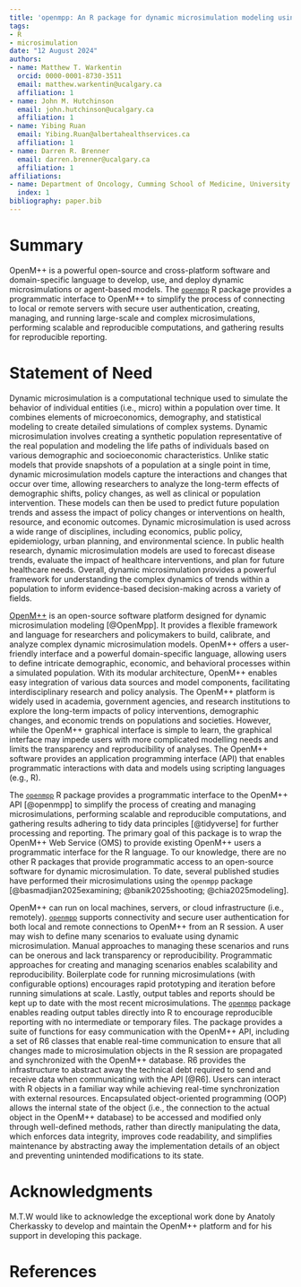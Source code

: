 ```yaml
---
title: 'openmpp: An R package for dynamic microsimulation modeling using OpenM++'
tags:
- R
- microsimulation
date: "12 August 2024"
authors:
- name: Matthew T. Warkentin
  orcid: 0000-0001-8730-3511
  email: matthew.warkentin@ucalgary.ca
  affiliation: 1
- name: John M. Hutchinson
  email: john.hutchinson@ucalgary.ca
  affiliation: 1
- name: Yibing Ruan
  email: Yibing.Ruan@albertahealthservices.ca
  affiliation: 1
- name: Darren R. Brenner
  email: darren.brenner@ucalgary.ca
  affiliation: 1
affiliations:
- name: Department of Oncology, Cumming School of Medicine, University of Calgary, Calgary, AB, Canada
  index: 1
bibliography: paper.bib
---
```


# Summary

OpenM++ is a powerful open-source and cross-platform software and domain-specific language to develop, use, and deploy dynamic microsimulations or agent-based models. The [`openmpp`](https://github.com/mattwarkentin/openmpp) R package provides a programmatic interface to OpenM++ to simplify the process of connecting to local or remote servers with secure user authentication, creating, managing, and running large-scale and complex microsimulations, performing scalable and reproducible computations, and gathering results for reproducible reporting.

# Statement of Need

Dynamic microsimulation is a computational technique used to simulate the behavior of individual entities (i.e., micro) within a population over time. It combines elements of microeconomics, demography, and statistical modeling to create detailed simulations of complex systems. Dynamic microsimulation involves creating a synthetic population representative of the real population and modeling the life paths of individuals based on various demographic and socioeconomic characteristics. Unlike static models that provide snapshots of a population at a single point in time, dynamic microsimulation models capture the interactions and changes that occur over time, allowing researchers to analyze the long-term effects of demographic shifts, policy changes, as well as clinical or population intervention. These models can then be used to predict future population trends and assess the impact of policy changes or interventions on health, resource, and economic outcomes. Dynamic microsimulation is used across a wide range of disciplines, including economics, public policy, epidemiology, urban planning, and environmental science. In public health research, dynamic microsimulation models are used to forecast disease trends, evaluate the impact of healthcare interventions, and plan for future healthcare needs. Overall, dynamic microsimulation provides a powerful framework for understanding the complex dynamics of trends within a population to inform evidence-based decision-making across a variety of fields.

[OpenM++](https://openmpp.org/index.html) is an open-source software platform designed for dynamic microsimulation modeling [@OpenMpp]. It provides a flexible framework and language for researchers and policymakers to build, calibrate, and analyze complex dynamic microsimulation models. OpenM++ offers a user-friendly interface and a powerful domain-specific language, allowing users to define intricate demographic, economic, and behavioral processes within a simulated population. With its modular architecture, OpenM++ enables easy integration of various data sources and model components, facilitating interdisciplinary research and policy analysis. The OpenM++ platform is widely used in academia, government agencies, and research institutions to explore the long-term impacts of policy interventions, demographic changes, and economic trends on populations and societies. However, while the OpenM++ graphical interface is simple to learn, the graphical interface may impede users with more complicated modelling needs and limits the transparency and reproducibility of analyses. The OpenM++ software provides an application programming interface (API) that enables programmatic interactions with data and models using scripting languages (e.g., R).

The [`openmpp`](https://github.com/mattwarkentin/openmpp) R package provides a programmatic interface to the OpenM++ API [@openmpp] to simplify the process of creating and managing microsimulations, performing scalable and reproducible computations, and gathering results adhering to tidy data principles [@tidyverse] for further processing and reporting. The primary goal of this package is to wrap the OpenM++ Web Service (OMS) to provide existing OpenM++ users a programmatic interface for the R language. To our knowledge, there are no other R packages that provide programmatic access to an open-source software for dynamic microsimulation. To date, several published studies have performed their microsimulations using the `openmpp` package [@basmadjian2025examining; @banik2025shooting; @chia2025modeling].

OpenM++ can run on local machines, servers, or cloud infrastructure (i.e., remotely). [`openmpp`](https://github.com/mattwarkentin/openmpp) supports connectivity and secure user authentication for both local and remote connections to OpenM++ from an R session. A user may wish to define many scenarios to evaluate using dynamic microsimulation. Manual approaches to managing these scenarios and runs can be onerous and lack transparency or reproducibility. Programmatic approaches for creating and managing scenarios enables scalability and reproducibility. Boilerplate code for running microsimulations (with configurable options) encourages rapid prototyping and iteration before running simulations at scale. Lastly, output tables and reports should be kept up to date with the most recent microsimulations. The [`openmpp`](https://github.com/mattwarkentin/openmpp) package enables reading output tables directly into R to encourage reproducible reporting with no intermediate or temporary files. The package provides a suite of functions for easy communication with the OpenM++ API, including a set of R6 classes that enable real-time communication to ensure that all changes made to microsimulation objects in the R session are propagated and synchronized with the OpenM++ database. R6 provides the infrastructure to abstract away the technical debt required to send and receive data when communicating with the API [@R6]. Users can interact with R objects in a familiar way while achieving real-time synchronization with external resources. Encapsulated object-oriented programming (OOP) allows the internal state of the object (i.e., the connection to the actual object in the OpenM++ database) to be accessed and modified only through well-defined methods, rather than directly manipulating the data, which enforces data integrity, improves code readability, and simplifies maintenance by abstracting away the implementation details of an object and preventing unintended modifications to its state.

# Acknowledgments

M.T.W would like to acknowledge the exceptional work done by Anatoly Cherkassky to develop and maintain the OpenM++ platform and for his support in developing this package.

# References
